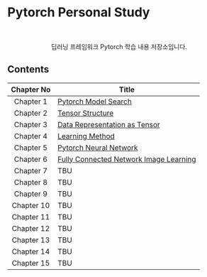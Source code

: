 # Pytorch Personal Study

<br>

<p align="center">딥러닝 프레임워크 Pytorch 학습 내용 저장소입니다.</p>

## Contents
|Chapter No|Title|
| :----: | ---- |
|Chapter 1|[Pytorch Model Search](https://github.com/CKtrace/Pytorch-Personal-Study/tree/main/Pytorch_Model_Search)|
|Chapter 2|[Tensor Structure](https://github.com/CKtrace/Pytorch-Personal-Study/tree/main/Tensor_Structure)|
|Chapter 3|[Data Representation as Tensor](https://github.com/CKtrace/Pytorch-Personal-Study/tree/main/Data_Representation_as_Tensor)|
|Chapter 4|[Learning Method](https://github.com/CKtrace/Pytorch-Personal-Study/tree/main/Learning_Method)|
|Chapter 5|[Pytorch Neural Network](https://github.com/CKtrace/Pytorch-Personal-Study/tree/main/Pytorch_Neural_Network)|
|Chapter 6|[Fully Connected Network Image Learning](https://github.com/CKtrace/Pytorch-Personal-Study/tree/main/FCN_Image_Learning)|
|Chapter 7|TBU|
|Chapter 8|TBU|
|Chapter 9|TBU|
|Chapter 10|TBU|
|Chapter 11|TBU|
|Chapter 12|TBU|
|Chapter 13|TBU|
|Chapter 14|TBU|
|Chapter 15|TBU|